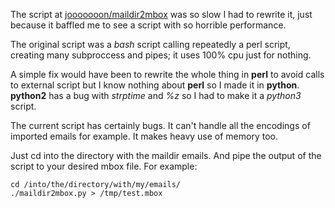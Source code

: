 The script at [jooooooon/maildir2mbox](https://github.com/jooooooon/maildir2mbox) was so slow I had to rewrite it, just because it baffled me to see a script with so horrible performance.

The original script was a *bash* script calling repeatedly a perl script, creating many subproccess and pipes; it uses 100% cpu just for nothing.

A simple fix would have been to rewrite the whole thing in **perl** to avoid calls to external script but I know nothing about **perl** so I made it in **python**. **python2** has a bug with *strptime* and *%z* so I had to make it a *python3* script.

The current script has certainly bugs. It can't handle all the encodings of imported emails for example.
It makes heavy use of memory too.

Just cd into the directory with the maildir emails.
And pipe the output of the script to your desired mbox file.
For example:

	cd /into/the/directory/with/my/emails/
	./maildir2mbox.py > /tmp/test.mbox
